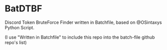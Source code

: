 # BatDTBF
Discord Token BruteForce Finder written in Batchfile, based on @OSintaxys Python Script.

(I use "Written in Batchfile" to include this repo into the batch-file github repo's list)
